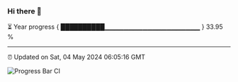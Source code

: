 ### Hi there 👋

⏳ Year progress { ██████████▁▁▁▁▁▁▁▁▁▁▁▁▁▁▁▁▁▁▁▁ } 33.95 %

---

⏰ Updated on Sat, 04 May 2024 06:05:16 GMT

![Progress Bar CI](https://github.com/liununu/liununu/workflows/Progress%20Bar%20CI/badge.svg)

